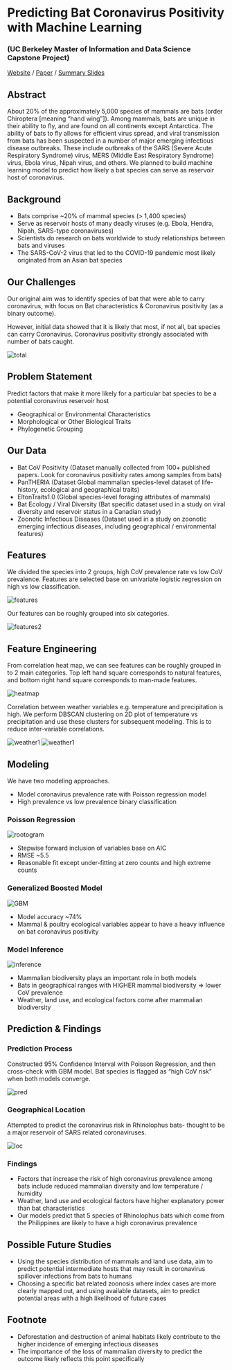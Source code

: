 # Predicting Bat Coronavirus Positivity with Machine Learning 
### (UC Berkeley Master of Information and Data Science Capstone Project)

[Website](https://bat-cov-positivity.org/home/) / [Paper](https://docs.google.com/document/d/1FLlotUx1XfFxBzky489_72njXnUz16bHtqIj62QFxO0/edit?usp=sharing) / [Summary Slides](https://docs.google.com/presentation/d/13Ot_wj25HCAfJi9_KOllAUaPXitvok93bEULxCFregQ/edit?usp=sharing)

## Abstract

About 20% of the approximately 5,000 species of mammals are bats (order Chiroptera [meaning “hand wing”]). Among mammals, bats are unique in their ability to fly, and are found on all continents except Antarctica. The ability of bats to fly allows for efficient virus spread, and viral transmission from bats has been suspected in a number of major emerging infectious disease outbreaks. These include outbreaks of the SARS (Severe Acute Respiratory Syndrome) virus, MERS (Middle East Respiratory Syndrome) virus, Ebola virus, Nipah virus, and others. We planned to build machine learning model to predict how likely a bat species can serve as reservoir host of coronavirus.

## Background

- Bats comprise ~20% of mammal species (> 1,400 species)
- Serve as reservoir hosts of many deadly viruses (e.g. Ebola, Hendra, Nipah, SARS-type coronaviruses)
- Scientists do research on bats worldwide to study relationships between bats and viruses
- The SARS-CoV-2 virus that led to the COVID-19 pandemic most likely originated from an Asian bat species

## Our Challenges

Our original aim was to identify species of bat that were able to carry coronavirus, with focus on Bat characteristics & Coronavirus positivity (as a binary outcome).

However, initial data showed that it is likely that most, if not all, bat species can carry Coronavirus. Coronavirus positivity strongly associated with number of bats caught.

![total](img/Total.png)

## Problem Statement

Predict factors that make it more likely for a particular bat species to be a potential coronavirus reservoir host

- Geographical or Environmental Characteristics
- Morphological or Other Biological Traits
- Phylogenetic Grouping

## Our Data

- Bat CoV Positivity (Dataset manually collected from 100+ published papers. Look for coronavirus positivity rates among samples from bats)
- PanTHERIA (Dataset Global mammalian species-level dataset of life-history, ecological and geographical traits)
- EltonTraits1.0 (Global species-level foraging attributes of mammals)
- Bat Ecology / Viral Diversity (Bat specific dataset used in a study on viral diversity and reservoir status in a Canadian study)
- Zoonotic Infectious Diseases (Dataset used in a study on zoonotic emerging infectious diseases, including geographical / environmental features)

## Features

We divided the species into 2 groups, high CoV prevalence rate vs low CoV prevalence. Features are selected base on univariate logistic regression on high vs low classification.

![features](img/Density_Plot.png)

Our features can be roughly grouped into six categories.

![features2](img/MainFeatures.jpg)

## Feature Engineering

From correlation heat map, we can see features can be roughly grouped in to 2 main categories. Top left hand square corresponds to natural features, and bottom right hand square corresponds to man-made features.

![heatmap](img/Feature-correlation.png)

Correlation between weather variables e.g. temperature and precipitation is high. We perform DBSCAN clustering on 2D plot of temperature vs precipitation and use these clusters for subsequent modeling. This is to reduce inter-variable correlations.

![weather1](img/weather1.png)
![weather1](img/weather2.png)

## Modeling

We have two modeling approaches. 

- Model coronavirus prevalence rate with Poisson regression model
- High prevalence vs low prevalence binary classification

### Poisson Regression

![rootogram](img/rootogram.png)

- Stepwise forward inclusion of variables base on AIC
- RMSE ~5.5
- Reasonable fit except under-fitting at zero counts and high extreme counts

### Generalized Boosted Model

![GBM](img/GBM.jpg)

- Model accuracy ~74%
- Mammal & poultry ecological variables appear to have a heavy influence on bat coronavirus positivity

### Model Inference

![inference](img/inference.png)

- Mammalian biodiversity plays an important role in both models
- Bats in geographical ranges with HIGHER mammal biodiversity => lower CoV prevalence
- Weather, land use, and ecological factors come after mammalian biodiversity

## Prediction & Findings

### Prediction Process 

Constructed 95% Confidence Interval with Poisson Regression, and then cross-check with GBM model. Bat species is flagged as “high CoV risk” when both models converge.

![pred](img/Prediction.png)

### Geographical Location

Attempted to predict the coronavirus risk in Rhinolophus bats- thought to be a major reservoir of SARS related coronaviruses.

![loc](img/bat_location.png)

### Findings

- Factors that increase the risk of high coronavirus prevalence among bats include reduced mammalian diversity and low temperature / humidity
- Weather, land use and ecological factors have higher explanatory power than bat characteristics
- Our models predict that 5 species of Rhinolophus bats which come from the Philippines are likely to have a high coronavirus prevalence

## Possible Future Studies

- Using the species distribution of mammals and land use data, aim to predict potential intermediate hosts that may result in coronavirus spillover infections from bats to humans
- Choosing a specific bat related zoonosis where index cases are more clearly mapped out, and using available datasets, aim to predict potential areas with a high likelihood of future cases

## Footnote

- Deforestation and destruction of animal habitats likely contribute to the higher incidence of emerging infectious diseases
- The importance of the loss of mammalian diversity to predict the outcome likely reflects this point specifically
